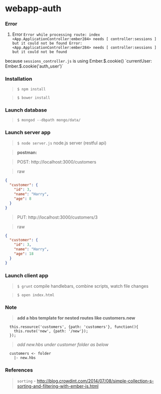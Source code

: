 webapp-auth
===================

### Error

1. Error `Error while processing route: index <App.ApplicationController:ember284> needs [ controller:sessions ] but it could not be found Error: <App.ApplicationController:ember284> needs [ controller:sessions ] but it could not be found`

  because `sessions_controller.js` is using Ember.$.cookie() `currentUser: Ember.$.cookie('auth_user')`

### Installation

> `$ npm install`

> `$ bower install`

### Launch database

> `$ mongod --dbpath mongo/data/`

### Launch server app

> `$ node server.js` node.js server (restful api)

> **postman:**

> POST: http://localhost:3000/customers

> raw
```json
{
  "customer": {
    "id": 3,
    "name": "Harry",
    "age": 8
  }
}
```

> PUT: http://localhost:3000/customers/3

> raw
```json
{
  "customer": {
    "id": 3,
    "name": "Harry",
    "age": 18
  }
}
```

### Launch client app

> `$ grunt` compile handlebars, combine scripts, watch file changes

> `$ open index.html`

### Note

>   **add a hbs template for nested routes like customers.new**
```
  this.resource('customers', {path: 'customers'}, function(){
    this.route('new', {path: '/new'});
  });
```

>  *add new.hbs under customer folder as below*
```
  customers <- folder
    |- new.hbs
```

### References

> `sorting` - http://blog.crowdint.com/2014/07/08/simple-collection-s-sorting-and-filtering-with-ember-js.html


